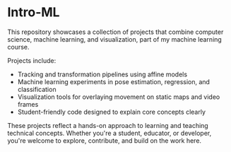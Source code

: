 # Intro-ML

This repository showcases a collection of projects that combine computer science, machine learning, and visualization, part of my machine learning course.

Projects include:
- Tracking and transformation pipelines using affine models
- Machine learning experiments in pose estimation, regression, and classification
- Visualization tools for overlaying movement on static maps and video frames
- Student-friendly code designed to explain core concepts clearly


These projects reflect a hands-on approach to learning and teaching technical concepts. Whether you're a student, educator, or developer, you're welcome to explore, contribute, and build on the work here.

